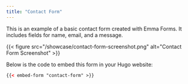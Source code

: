 ```yaml
---
title: "Contact Form"
---
```


This is an example of a basic contact form created with Emma Forms. It includes fields for name, email, and a message.

{{< figure src="/showcase/contact-form-screenshot.png" alt="Contact Form Screenshot" >}}

Below is the code to embed this form in your Hugo website:

```html
{{< embed-form "contact-form" >}}
```